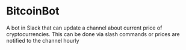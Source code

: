 # BitcoinBot
A bot in Slack that can update a channel about current price of cryptocurrencies. This can be done via slash commands or prices are notified to the channel hourly
